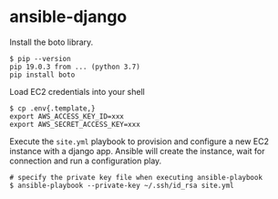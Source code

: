 # ansible-django

Install the boto library.
```
$ pip --version
pip 19.0.3 from ... (python 3.7)
pip install boto
```

Load EC2 credentials into your shell
```
$ cp .env{.template,}
export AWS_ACCESS_KEY_ID=xxx
export AWS_SECRET_ACCESS_KEY=xxx
```

Execute the `site.yml` playbook to provision and configure a new EC2 instance with a django app. Ansible will create the instance, wait for connection and run a configuration play.
```
# specify the private key file when executing ansible-playbook
$ ansible-playbook --private-key ~/.ssh/id_rsa site.yml
```
